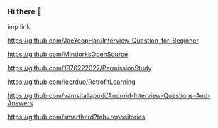### Hi there 👋

<!--
**rohitjavanotes/rohitjavanotes** is a ✨ _special_ ✨ repository because its `README.md` (this file) appears on your GitHub profile.

Here are some ideas to get you started:

- 🔭 I’m currently working on ...
- 🌱 I’m currently learning ...
- 👯 I’m looking to collaborate on ...
- 🤔 I’m looking for help with ...
- 💬 Ask me about ...
- 📫 How to reach me: ...
- 😄 Pronouns: ...
- ⚡ Fun fact: ...
-->


imp link

https://github.com/JaeYeopHan/Interview_Question_for_Beginner

https://github.com/MindorksOpenSource

https://github.com/1976222027/PermissionStudy

https://github.com/leerduo/RetrofitLearning

https://github.com/vamsitallapudi/Android-Interview-Questions-And-Answers

https://github.com/smartherd?tab=repositories
